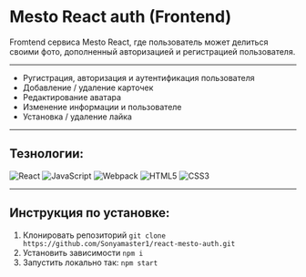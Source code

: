 # Mesto React auth (Frontend)

Fromtend сервиса Mesto React, где пользователь может делиться своими фото, дополненный авторизацией и регистрацией пользователя.

---
- Ругистрация, авторизация и аутентификация пользователя
- Добавление / удаление карточек 
- Редактирование аватара
- Изменение информации и пользователе 
- Установка / удаление лайка

---
## Тезнологии:
![React](https://img.shields.io/badge/-React-090909?style=for-the-badge&logo=React)
![JavaScript](https://img.shields.io/badge/-JavaScript-090909?style=for-the-badge&logo=JavaScript)
![Webpack](https://img.shields.io/badge/-Webpack-090909?style=for-the-badge&logo=Webpack)
![HTML5](https://img.shields.io/badge/-HTML5-090909?style=for-the-badge&logo=HTML5)
![CSS3](https://img.shields.io/badge/-CSS3-090909?style=for-the-badge&logo=CSS3)

---

## Инструкция по установке:
1. Клонировать репозиторий
`git clone https://github.com/Sonyamaster1/react-mesto-auth.git`
2. Установить зависимости
`npm i`
3. Запустить локально так:
`npm start`